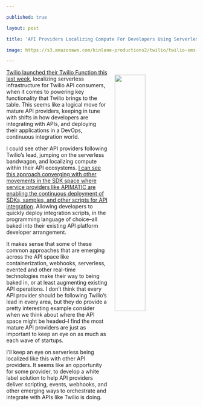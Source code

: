 ---
published: true
layout: post
title: 'API Providers Localizing Compute For Developers Using Serverless'
image: https://s3.amazonaws.com/kinlane-productions2/twilio/twilio-sms-message.png
---

<p><img src="https://s3.amazonaws.com/kinlane-productions2/twilio/twilio-sms-message.png" align="right" width="40%" style="padding: 15px;" />
<p><a href="https://www.twilio.com/blog/2017/05/introducing-twilio-functions.html">Twilio launched their Twilio Function this last week</a>, localizing serverless infrastructure for Twilio API consumers, when it comes to powering key functionality that Twilio brings to the table. This seems like a logical move for mature API providers, keeping in tune with shifts in how developers are integrating with APIs, and deploying their applications in a DevOps, continuous integration world.

<p>I could see other API providers following Twilio’s lead, jumping on the serverless bandwagon, and localizing compute within their API ecosystems. <a href="http://apievangelist.com/2016/10/05/evolving-the-api-sdk-with-apimatic-dx-kits/">I can see this approach converging with other movements in the SDK space where service providers like APIMATIC are enabling the continuous deployment of SDKs, samples, and other scripts for API integration</a>. Allowing developers to quickly deploy integration scripts, in the programming language of choice–all baked into their existing API platform developer arrangement.

<p>It makes sense that some of these common approaches that are emerging across the API space like containerization, webhooks, serverless, evented and other real-time technologies make their way to being baked in, or at least augmenting existing API operations. I don’t think that every API provider should be following Twilio’s lead in every area, but they do provide a pretty interesting example consider when we think about where the API space might be headed–I find the most mature API providers are just as important to keep an eye on as much as each wave of startups.

<p>I’ll keep an eye on serverless being localized like this with other API providers. It seems like an opportunity for some provider, to develop a white label solution to help API providers deliver scripting, events, webhooks, and other emerging ways to orchestrate and integrate with APIs like Twilio is doing.


